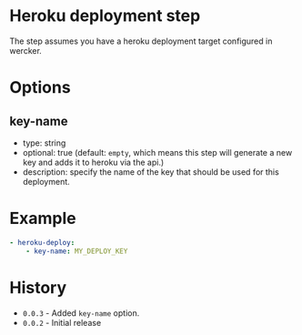 # Heroku deployment step

The step assumes you have a heroku deployment target configured in wercker.

# Options

## key-name

* type: string
* optional: true (default: `empty`, which means this step will generate a new key and adds it to heroku via the api.)
* description: specify the name of the key that should be used for this deployment.

# Example

``` yaml
- heroku-deploy:
    - key-name: MY_DEPLOY_KEY
````

# History

* `0.0.3` - Added `key-name` option.
* `0.0.2` - Initial release
